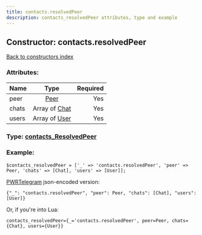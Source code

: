 ```yaml
---
title: contacts.resolvedPeer
description: contacts_resolvedPeer attributes, type and example
---
```

## Constructor: contacts.resolvedPeer  
[Back to constructors index](index.md)



### Attributes:

| Name     |    Type       | Required |
|----------|:-------------:|---------:|
|peer|[Peer](../types/Peer.md) | Yes|
|chats|Array of [Chat](../types/Chat.md) | Yes|
|users|Array of [User](../types/User.md) | Yes|



### Type: [contacts\_ResolvedPeer](../types/contacts_ResolvedPeer.md)


### Example:

```
$contacts_resolvedPeer = ['_' => 'contacts.resolvedPeer', 'peer' => Peer, 'chats' => [Chat], 'users' => [User]];
```  

[PWRTelegram](https://pwrtelegram.xyz) json-encoded version:

```
{"_": "contacts.resolvedPeer", "peer": Peer, "chats": [Chat], "users": [User]}
```


Or, if you're into Lua:  


```
contacts_resolvedPeer={_='contacts.resolvedPeer', peer=Peer, chats={Chat}, users={User}}

```


